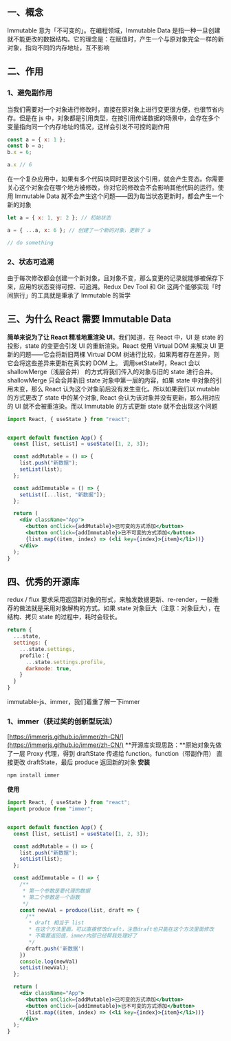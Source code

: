 
## 一、概念
Immutable 意为「不可变的」。在编程领域，Immutable Data 是指一种一旦创建就不能更改的数据结构。它的理念是：在赋值时，产生一个与原对象完全一样的新对象，指向不同的内存地址，互不影响
## 二、作用
### 1、避免副作用
当我们需要对一个对象进行修改时，直接在原对象上进行变更很方便，也很节省内存。但是在 js 中，对象都是引用类型，在按引用传递数据的场景中，会存在多个变量指向同一个内存地址的情况，这样会引发不可控的副作用
```jsx
const a = { x: 1 };
const b = a;
b.x = 6;

a.x // 6
```
在一个复杂应用中，如果有多个代码块同时更改这个引用，就会产生竞态。你需要关心这个对象会在哪个地方被修改，你对它的修改会不会影响其他代码的运行。使用 Immutable Data 就不会产生这个问题——因为每当状态更新时，都会产生一个新的对象
```jsx
let a = { x: 1, y: 2 }; // 初始状态

a = { ...a, x: 6 }; // 创建了一个新的对象，更新了 a

// do something
```
### 2、状态可追溯
由于每次修改都会创建一个新对象，且对象不变，那么变更的记录就能够被保存下来，应用的状态变得可控、可追溯。Redux Dev Tool 和 Git 这两个能够实现「时间旅行」的工具就是秉承了 Immutable 的哲学
## 三、为什么 React 需要 Immutable Data
**简单来说为了让 React 精准地重渲染 UI**。我们知道，在 React 中，UI 是 state 的投影，state 的变更会引发 UI 的重新渲染。React 使用 Virtual DOM 来解决 UI 更新的问题——它会将新旧两棵 Virtual DOM 树进行比较，如果两者存在差异，则它会将这些差异来更新在真实的 DOM 上。
调用setState时，React 会以 shallowMerge（浅层合并） 的方式将我们传入的对象与旧的 state 进行合并。shallowMerge 只会合并新旧 state 对象中第一层的内容，如果 state 中对象的引用未变，那么 React 认为这个对象前后没有发生变化。所以如果我们以 mutable 的方式更改了 state 中的某个对象, React 会认为该对象并没有更新，那么相对应的 UI 就不会被重渲染。而以 Immutable 的方式更新 state 就不会出现这个问题
```jsx
import React, { useState } from "react";


export default function App() {
  const [list, setList] = useState([1, 2, 3]);

  const addMutable = () => {
    list.push("新数据");
    setList(list);
  };

  const addImmutable = () => {
    setList([...list, "新数据"]);
  };

  return (
    <div className="App">
      <button onClick={addMutable}>已可变的方式添加</button>
      <button onClick={addImmutable}>已不可变的方式添加</button>
      {list.map((item, index) => (<li key={index}>{item}</li>))}
    </div>
  );
}
```
## 四、优秀的开源库
redux / flux 要求采用返回新对象的形式，来触发数据更新、re-render，一般推荐的做法就是采用对象解构的方式。如果 state 对象巨大（注意：对象巨大），在结构、拷贝 state 的过程中，耗时会较长。
```jsx
return {
  ...state,
  settings: {
    ...state.settings,
    profile：{
      ...state.settings.profile,
      darkmode: true,
    }
  }
}
```
immutable-js、immer，我们着重了解一下immer
### 1、immer（获过奖的创新型玩法）
[https://immerjs.github.io/immer/zh-CN/](https://immerjs.github.io/immer/zh-CN/)
**开源库实现思路：**原始对象先做了一层 Proxy 代理，得到 draftState 传递给 function。function（带副作用） 直接更改 draftState，最后 produce 返回新的对象
**安装**
```jsx
npm install immer
```
**使用**
```jsx
import React, { useState } from "react";
import produce from "immer";


export default function App() {
  const [list, setList] = useState([1, 2, 3]);

  const addMutable = () => {
    list.push("新数据");
    setList(list);
  };

  const addImmutable = () => {
    /**
     * 第一个参数是要代理的数据
     * 第二个参数是一个函数
     */
    const newVal = produce(list, draft => {
      /**
       * draft 相当于 list
       * 在这个方法里面，可以直接修改draft，注意draft也只能在这个方法里面修改
       * 不需要返回值，immer内部已经帮我处理好了
       */
      draft.push('新数据')
    })
    console.log(newVal)
    setList(newVal);
  };

  return (
    <div className="App">
      <button onClick={addMutable}>已可变的方式添加</button>
      <button onClick={addImmutable}>已不可变的方式添加</button>
      {list.map((item, index) => (<li key={index}>{item}</li>))}
    </div>
  );
}
```

